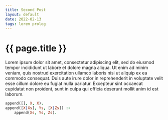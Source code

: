 ```yaml
---
title: Second Post
layout: default
date: 2022-02-13
tags: lorem prolog
---
```


# {{ page.title }}

Lorem ipsum dolor sit amet, consectetur adipiscing elit, sed do
eiusmod tempor incididunt ut labore et dolore magna aliqua. Ut enim ad
minim veniam, quis nostrud exercitation ullamco laboris nisi ut
aliquip ex ea commodo consequat. Duis aute irure dolor in
reprehenderit in voluptate velit esse cillum dolore eu fugiat nulla
pariatur. Excepteur sint occaecat cupidatat non proident, sunt in
culpa qui officia deserunt mollit anim id est laborum.

```prolog
append([], X, X).
append([X|Xs], Ys, [X|Zs]) :-
    append(Xs, Ys, Zs).
```


